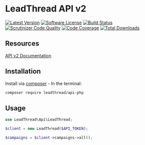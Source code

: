 # LeadThread API v2
[![Latest Version](https://img.shields.io/github/release/leadthread/api-php.svg?style=flat-square)](https://github.com/leadthread/api-php/releases)
[![Software License](https://img.shields.io/badge/license-MIT-brightgreen.svg?style=flat-square)](LICENSE.md)
[![Build Status](https://travis-ci.org/leadthread/api-php.svg?branch=master)](https://travis-ci.org/leadthread/api-php)
[![Scrutinizer Code Quality](https://scrutinizer-ci.com/g/leadthread/api-php/badges/quality-score.png?b=master)](https://scrutinizer-ci.com/g/leadthread/api-php/?branch=master)
[![Code Coverage](https://scrutinizer-ci.com/g/leadthread/api-php/badges/coverage.png?b=master)](https://scrutinizer-ci.com/g/leadthread/api-php/?branch=master)
[![Total Downloads](https://img.shields.io/packagist/dt/leadthread/api-php.svg?style=flat-square)](https://packagist.org/packages/leadthread/api-php)

## Resources
[API v2 Documentation](https://leadthread.docs.apiary.io/)

## Installation

Install via [composer](https://getcomposer.org/) - In the terminal:
```bash
composer require leadthread/api-php
```

## Usage
```php
use LeadThread\Api\LeadThread;

$client = new LeadThread($API_TOKEN);

$campaigns = $client->campaigns->all();
```
